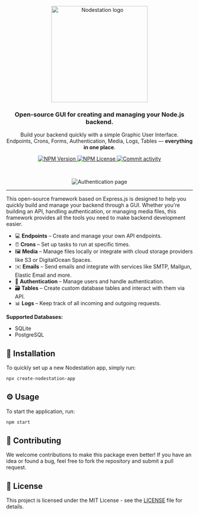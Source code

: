 <p align="center">
  <img src="https://github.com/user-attachments/assets/1324e764-e25f-49e8-96be-2a6a940238a2" width="260px" alt="Nodestation logo" />
</p>

<h3 align="center">Open-source GUI for creating and managing your Node.js backend.</h3>
<p align="center">Build your backend quickly with a simple Graphic User Interface.<br />
Endpoints, Crons, Forms, Authentication, Media, Logs, Tables — <strong>everything in one place</strong>.</p>

<p align="center">
  <a href="https://www.npmjs.com/package/nodestation">
    <img src="https://img.shields.io/npm/v/nodestation" alt="NPM Version" />
  </a>
  <a href="https://github.com/nodestationapp/nodestation/blob/master/LICENSE">
    <img src="https://img.shields.io/npm/l/nodestation" alt="NPM License" />
  </a>
  <a href="https://github.com/nodestationapp/nodestation/blob/master/LICENSE">
    <img src="https://img.shields.io/github/commit-activity/w/nodestationapp/nodestation?style=flat&color=green" alt="Commit activity" />
  </a>
</p>

<br />

<p align="center">
  <img src="https://github.com/user-attachments/assets/0d242ed8-1691-42fe-9d8b-70cb5954ae0e" alt="Authentication page" />
</p>

---

This open-source framework based on Express.js is designed to help you quickly build and manage your backend through a GUI. Whether you're building an API, handling authentication, or managing media files, this framework provides all the tools you need to make backend development easier.

- 💻 **Endpoints** – Create and manage your own API endpoints.
- ⏰ **Crons** – Set up tasks to run at specific times.
- 🖼️ **Media** – Manage files locally or integrate with cloud storage providers like S3 or DigitalOcean Spaces.
- ✉️ **Emails** – Send emails and integrate with services like SMTP, Mailgun, Elastic Email and more.
- 🔑 **Authentication** – Manage users and handle authentication.
- 🗃️ **Tables** – Create custom database tables and interact with them via API.
- 📊 **Logs** – Keep track of all incoming and outgoing requests.

**Supported Databases:**
- SQLite
- PostgreSQL

## 🚀 Installation

To quickly set up a new Nodestation app, simply run:

```bash
npx create-nodestation-app
```

## ⚙️ Usage

To start the application, run:

```bash
npm start
```

## 🤝 Contributing

We welcome contributions to make this package even better! If you have an idea or found a bug, feel free to fork the repository and submit a pull request.

## 📝 License

This project is licensed under the MIT License - see the [LICENSE](https://github.com/nodestationapp/nodestation/blob/master/LICENSE) file for details.

